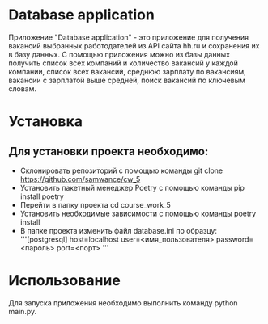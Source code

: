 # Database application
Приложение "Database application" - это приложение для получения вакансий выбранных работодателей из API сайта hh.ru и сохранения их в базу данных. С помощью приложения можно из базы данных получить список всех компаний и количество вакансий у каждой компании, список всех вакансий, среднюю зарплату по вакансиям, вакансии с зарплатой выше средней, поиск вакансий по ключевым словам.
# Установка
## Для установки проекта необходимо:
- Склонировать репозиторий с помощью команды git clone https://github.com/samwance/cw_5
- Установить пакетный менеджер Poetry с помощью команды pip install poetry
- Перейти в папку проекта cd course_work_5
- Установить необходимые зависимости с помощью команды poetry install
- В папке проекта изменить файл database.ini по образцу:
'''[postgresql]
host=localhost
user=<имя_пользователя>
password=<пароль>
port=<порт>
'''
# Использование
Для запуска приложения необходимо выполнить команду python main.py.
